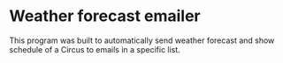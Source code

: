 # Weather forecast emailer 


This program was built to automatically send weather forecast and show schedule of a Circus to emails in a specific list.
